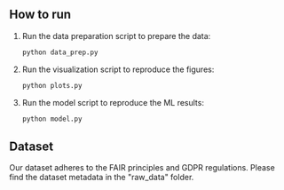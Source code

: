 ## How to run

1. Run the data preparation script to prepare the data:
   ```bash
   python data_prep.py
   ```
2. Run the visualization script to reproduce the figures:
   ```bash
   python plots.py
   ```

3. Run the model script to reproduce the ML results:
   ```bash
   python model.py
   ```

## Dataset

Our dataset adheres to the FAIR principles and GDPR regulations. Please find the dataset metadata in the "raw_data" folder.  
